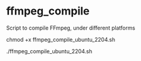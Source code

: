 # ffmpeg_compile
Script to compile FFmpeg, under different platforms


chmod +x ffmpeg_compile_ubuntu_2204.sh

./ffmpeg_compile_ubuntu_2204.sh
